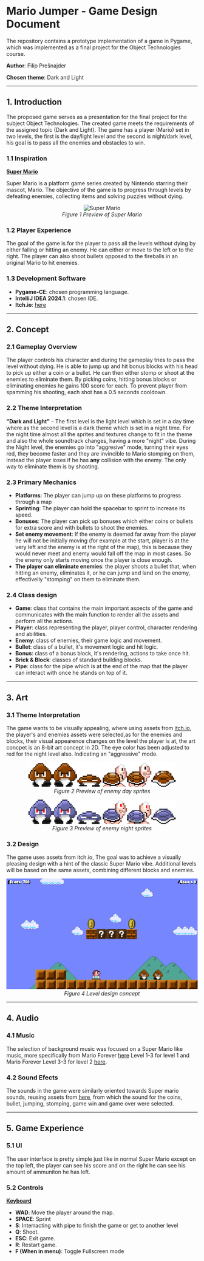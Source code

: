 # **Mario Jumper - Game Design Document**

The repository contains a prototype implementation of a game in Pygame, which was implemented as a final project for the Object Technologies course.

**Author**: Filip Prešnajder

**Chosen theme**: Dark and Light

---
## **1. Introduction**
The proposed game serves as a presentation for the final project for the subject Object Technologies. The created game meets the requirements of the assigned topic (Dark and Light). The game has a player (Mario) set in two levels, the first is the day/light level and the second is night/dark level, his goal is to pass all the enemies and obstacles to win.

### **1.1 Inspiration**
<ins>**Super Mario**</ins>

Super Mario is a platform game series created by Nintendo starring their mascot, Mario. The objective of the game is to progress through levels by defeating enemies, collecting items and solving puzzles without dying.

<p align="center">
  <img src="https://ew.com/thmb/MXdm_2NC883VoKwPNdwYh24aa1k=/1500x0/filters:no_upscale():max_bytes(150000):strip_icc()/super-mario-bros-7f3c67482caa4f34b39cda5c19efd63d.jpg" alt="Super Mario">
  <br>
  <em>Figure 1 Preview of Super Mario</em>
</p>

### **1.2 Player Experience**
The goal of the game is for the player to pass all the levels without dying by either falling or hitting an enemy. He can either or move to the left or to the right. The player can also shoot bullets opposed to the fireballs in an original Mario to hit enemies.

### **1.3 Development Software**
- **Pygame-CE**: chosen programming language.
- **IntelliJ IDEA 2024.1**: chosen IDE.
- **Itch.io**: [here](https://itch.io/)

---
## **2. Concept**

### **2.1 Gameplay Overview**
The player controls his character and during the gameplay tries to pass the level without dying. He is able to jump up and hit bonus blocks with his head to pick up either a coin or a bullet. He can then either stomp or shoot at the enemies to eliminate them. By picking coins, hitting bonus blocks or eliminating enemies he gains 100 score for each. To prevent player from spamming his shooting, each shot has a 0.5 seconds cooldown.

### **2.2 Theme Interpretation**
**"Dark and Light"** - The first level is the light level which is set in a day time where as the second level is a dark theme which is set in a night time. For the night time almost all the sprites and textures change to fit in the theme and also the whole soundtrack changes, having a more "night" vibe.
During the Night level, the enemies go into "aggresive" mode, turning their eyes red, they become faster and they are invincible to Mario stomping on them, instead the player loses if he has **any** collision with the enemy. The only way to eliminate them is by shooting.

### **2.3 Primary Mechanics**
- **Platforms**: The player can jump up on these platforms to progress through a map
- **Sprinting**: The player can hold the spacebar to sprint to increase its speed.
- **Bonuses**: The player can pick up bonuses which either coins or bullets for extra score and with bullets to shoot the enemies. 
- **Set enemy movement**: If the enemy is deemed far away from the player he will not be initially moving (for example at the start, player is at the very left and the enemy is at the right of the map), this is because they would never meet and enemy would fall off the map in most cases. So the enemy only starts moving once the player is close enough.
- **The player can eliminate enemies**: the player shoots a bullet that, when hitting an enemy, eliminates it, or he can jump and land on the enemy, effectivelly "stomping" on them to eliminate them.

### **2.4 Class design**
- **Game**: class that contains the main important aspects of the game and communicates with the main function to render all the assets and perform all the actions.
- **Player**: class representing the player, player control, character rendering and abilities.
- **Enemy**: class of enemies, their game logic and movement.
- **Bullet**: class of a bullet, it's movement logic and hit logic.
- **Bonus**: class of a bonus block, it's rendering, actions to take once hit.
- **Brick & Block**: classes of standard building blocks.
- **Pipe**: class for the pipe which is at the end of the map that the player can interact with once he stands on top of it.

---
## **3. Art**

### **3.1 Theme Interpretation**
The game wants to be visually appealing, where using assets from [itch.io](https://webfussel.itch.io/more-bit-8-bit-mario), the player's and enemies assets were selected,as for the enemies and blocks, their visual appearence changes on the level the player is at, the art concpet is an 8-bit art concept in 2D.
The eye color has been adjusted to red for the night level also. Indicating an "aggressive" mode.

<p align="center">
  <img src="https://github.com/filippresnajder/mario_jumper/blob/main/assets/enemies/day/gnom.png" alt="Day gnom sprite">
  <img src="https://github.com/filippresnajder/mario_jumper/blob/main/assets/enemies/day/turtle.png" alt="Day turtle sprite">
  <br>
  <em>Figure 2 Preview of enemy day sprites</em>
</p>

<p align="center">
  <img src="https://github.com/filippresnajder/mario_jumper/blob/main/assets/enemies/night/gnom.png" alt="Night gnom sprite">
  <img src="https://github.com/filippresnajder/mario_jumper/blob/main/assets/enemies/night/turtle.png" alt="Night turtle sprite">
  <br>
  <em>Figure 3 Preview of enemy night sprites</em>
</p>

### **3.2 Design**
The game uses assets from itch.io, The goal was to achieve a visually pleasing design with a hint of the classic Super Mario vibe. Additional levels will be based on the same assets, combining different blocks and enemies.

<p align="center">
  <img src="https://github.com/filippresnajder/mario_jumper/blob/main/level.png" alt="Level design">
  <br>
  <em>Figure 4 Level design concept</em>
</p>

---
## **4. Audio**

### **4.1 Music**
The selection of background music was focused on a Super Mario like music, more specifically from Mario Forever [here](https://www.youtube.com/watch?v=_3MWOsMKsts&list=PLni4--hlvTwjomUVn6DsgrvT3rKwgIjRt&index=37&ab_channel=Safarifire) Level 1-3 for level 1 and Mario Forever Level 3-3 for level 2 [here](https://www.youtube.com/watch?v=GSW2jtiS0dE&list=PLni4--hlvTwjomUVn6DsgrvT3rKwgIjRt&index=5&ab_channel=Safarifire).

### **4.2 Sound Efects**
The sounds in the game were similarly oriented towards Super mario sounds, reusing assets from [here](https://themushroomkingdom.net/media/smb/wav), from which the sound for the coins, bullet, jumping, stomping, game win and game over were selected.

---
## **5. Game Experience**

### **5.1 UI**
The user interface is pretty simple just like in normal Super Mario except on the top left, the player can see his score and on the right he can see his amount of ammuniton he has left.

### **5.2 Controls**
<ins>**Keyboard**</ins>
- **WAD**: Move the player around the map.
- **SPACE**: Sprint
- **S**: Interracting with pipe to finish the game or get to another level
- **Q**: Shoot.
- **ESC**: Exit game.
- **R**: Restart game.
- **F (When in menu)**: Toggle Fullscreen mode

